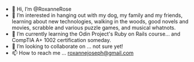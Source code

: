 - 👋 Hi, I’m @RoxanneRose
- 👀 I’m interested in hanging out with my dog, my family and my friends, learning about new technologies, walking in the woods, good novels and movies, scrabble and various puzzle games, and musical whatnots. 
- 🌱 I’m currently learning the Odin Project's Ruby on Rails course... and CompTIA A+ 1002 certification someday. 
- 💞️ I’m looking to collaborate on ... not sure yet! 
- 📫 How to reach me ... roxannejoseph@gmail.com

<!---
RoxanneRose/RoxanneRose is a ✨ special ✨ repository because its `README.md` (this file) appears on your GitHub profile.
You can click the Preview link to take a look at your changes.
--->
